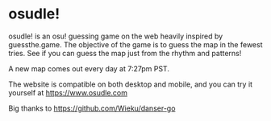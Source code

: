 # osudle!

osudle! is an osu! guessing game on the web heavily inspired by guessthe.game. The objective of the game is to guess the map in the fewest tries. See if you can guess the map just from the rhythm and patterns!

A new map comes out every day at 7:27pm PST.

The website is compatible on both desktop and mobile, and you can try it yourself at https://www.osudle.com

Big thanks to https://github.com/Wieku/danser-go
